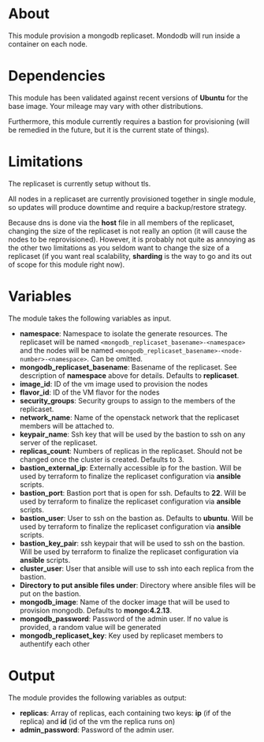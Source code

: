 # About

This module provision a mongodb replicaset. Mondodb will run inside a container on each node.

# Dependencies

This module has been validated against recent versions of **Ubuntu** for the base image. Your mileage may vary with other distributions.

Furthermore, this module currently requires a bastion for provisioning (will be remedied in the future, but it is the current state of things).

# Limitations

The replicaset is currently setup without tls.

All nodes in a replicaset are currently provisioned together in single module, so updates will produce downtime and require a backup/restore strategy.

Because dns is done via the **host** file in all members of the replicaset, changing the size of the replicaset is not really an option (it will cause the nodes to be reprovisioned). However, it is probably not quite as annoying as the other two limitations as you seldom want to change the size of a replicaset (if you want real scalability, **sharding** is the way to go and its out of scope for this module right now).

# Variables

The module takes the following variables as input.

- **namespace**: Namespace to isolate the generate resources. The replicaset will be named ```<mongodb_replicaset_basename>-<namespace>``` and the nodes will be named ```<mongodb_replicaset_basename>-<node-number>-<namespace>```. Can be omitted.
- **mongodb_replicaset_basename**: Basename of the replicaset. See description of **namespace** above for details. Defaults to **replicaset**.
- **image_id**: ID of the vm image used to provision the nodes
- **flavor_id**: ID of the VM flavor for the nodes
- **security_groups**: Security groups to assign to the members of the replicaset.
- **network_name**: Name of the openstack network that the replicaset members will be attached to.
- **keypair_name**: Ssh key that will be used by the bastion to ssh on any server of the replicaset.
- **replicas_count**: Numbers of replicas in the replicaset. Should not be changed once the cluster is created. Defaults to 3.
- **bastion_external_ip**: Externally accessible ip for the bastion. Will be used by terraform to finalize the replicaset configuration via **ansible** scripts.
- **bastion_port**: Bastion port that is open for ssh. Defaults to **22**. Will be used by terraform to finalize the replicaset configuration via **ansible** scripts.
- **bastion_user**: User to ssh on the bastion as. Defaults to **ubuntu**. Will be used by terraform to finalize the replicaset configuration via **ansible** scripts.
- **bastion_key_pair**: ssh keypair that will be used to ssh on the bastion. Will be used by terraform to finalize the replicaset configuration via **ansible** scripts.
- **cluster_user**: User that ansible will use to ssh into each replica from the bastion.
- **Directory to put ansible files under**: Directory where ansible files will be put on the bastion.
- **mongodb_image**: Name of the docker image that will be used to provision mongodb. Defaults to **mongo:4.2.13**.
- **mongodb_password**: Password of the admin user. If no value is provided, a random value will be generated
- **mongodb_replicaset_key**: Key used by replicaset members to authentify each other

# Output

The module provides the following variables as output:

- **replicas**: Array of replicas, each containing two keys: **ip** (if of the replica) and **id** (id of the vm the replica runs on)
- **admin_password**: Password of the admin user.




